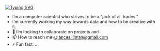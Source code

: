 [![Typing SVG](https://readme-typing-svg.demolab.com/?lines=Lance+Silliman;Software+Developer)](https://git.io/typing-svg)
- I’m a computer scientist who strives to be a "jack of all trades."
- I'm currently working my way towards data and how to be creative with it.
- 💞️ I’m looking to collaborate on projects and 
- 📫 How to reach me @lancesilliman@gmail.com
- ⚡ Fun fact: ...

